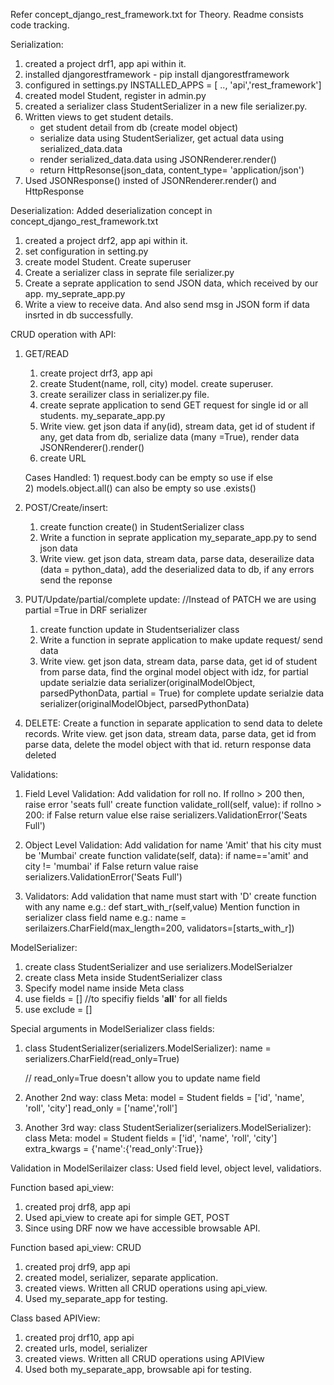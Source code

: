 Refer concept_django_rest_framework.txt for Theory. 
Readme consists code tracking. 

Serialization: 
1) created a project drf1, app api within it. 
2) installed djangorestframework - pip install djangorestframework
3) configured in settings.py INSTALLED_APPS = [ .., 'api','rest_framework'] 
4) created model Student, register in admin.py
5) created a serializer class StudentSerializer in a new file serializer.py. 
6) Written views to get student details. 
    - get student detail from db (create model object)
    - serialize data using StudentSerializer, get actual data using serialized_data.data
    - render serialized_data.data using JSONRenderer.render() 
    - return HttpResonse(json_data, content_type= 'application/json')
7) Used JSONResponse() insted of JSONRenderer.render() and HttpResponse 

Deserialization: 
Added deserialization concept in concept_django_rest_framework.txt
1) created a project drf2, app api within it. 
2) set configuration in setting.py 
3) create model Student. Create superuser
4) Create a serializer class in seprate file serializer.py 
5) Create a seprate application to send JSON data, which received by our app. my_seprate_app.py 
6) Write a view to receive data. And also send msg in JSON form if data insrted in db successfully. 

CRUD operation with API:
1) GET/READ
    1) create project drf3, app api 
    2) create Student(name, roll, city) model. create superuser.
    3) create serailizer class in serializer.py file.  
    4) create seprate application to send GET request for single id or all students. my_separate_app.py
    5) Write view. 
            get json data if any(id), 
            stream data, 
            get id of student if any, 
            get data from db, 
            serialize data (many =True),
            render data JSONRenderer().render() 
    6) create URL

    Cases Handled: 1) request.body can be empty so use if else     
                   2) models.object.all() can also be empty so use .exists()

2) POST/Create/insert: 
    1) create function create() in StudentSerializer class 
    2) Write a function in seprate application my_separate_app.py to send json data
    3) Write view.
            get json data, 
            stream data,
            parse data, 
            deserailize data (data = python_data), 
            add the deserialized data to db, 
            if any errors send the reponse

3) PUT/Update/partial/complete update:
    //Instead of PATCH we are using partial =True in DRF serializer 
    1) create function update in Studentserializer class
    2) Write a function in seprate application to make update request/ send data
    3) Write view.
        get json data,
        stream data,
        parse data, 
        get id of student from parse data,
        find the orginal model object with idz,
        for partial update 
            serialzie data serializer(originalModelObject, parsedPythonData, partial = True)
        for complete update 
            serialzie data serializer(originalModelObject, parsedPythonData)

4) DELETE:
    Create a function in separate application to send data to delete records. 
    Write view.
    get json data,
    stream data,
    parse data,
    get id from parse data, 
    delete the model object with that id. 
    return response data deleted 


Validations:
1) Field Level Validation:
Add validation for roll no. If rollno > 200 then, raise error 'seats full'
    create function validate_roll(self, value):
    if rollno > 200: 
        if False return value
        else raise serializers.ValidationError('Seats Full')

2) Object Level Validation:
Add validation for name 'Amit' that his city must be 'Mumbai'
    create function validate(self, data):
        if name=='amit' and city != 'mumbai'
        if False return value
        raise serializers.ValidationError('Seats Full')

3) Validators:
Add validation that name must start with 'D'
    create function with any name 
    e.g.: def start_with_r(self,value)
    Mention function in serializer class field name
    e.g.: name = serilaizers.CharField(max_length=200, validators=[starts_with_r])


ModelSerializer:
1) create class StudentSerializer and use serializers.ModelSerialzer 
2) create class Meta inside StudentSerializer class 
3) Specify model name inside Meta class 
4) use fields = [] //to specifiy fields '__all__' for all fields 
5) use exclude = [] 


Special arguments in ModelSerializer class fields: 
1) class StudentSerializer(serializers.ModelSerializer):
	name = serializers.CharField(read_only=True)

    // read_only=True doesn't allow you to update name field 

2) Another 2nd way: 
	class Meta:
		model = Student
		fields = ['id', 'name', 'roll', 'city']
		read_only = ['name','roll']

3) Another 3rd way:
class StudentSerializer(serializers.ModelSerializer):
	class Meta:
		model = Student
		fields = ['id', 'name', 'roll', 'city']
		extra_kwargs = {'name':{'read_only':True}}


Validation in ModelSerilaizer class:
    Used field level, object level, validatiors.


Function based api_view:
1) created proj drf8, app api
2) Used api_view to create api for simple GET, POST
3) Since using DRF now we have accessible browsable API. 

Function based api_view: CRUD
1) created proj drf9, app api 
2) created model, serializer, separate application.
3) created views. Written all CRUD operations using api_view.
4) Used my_separate_app for testing.


Class based APIView:
1) created proj drf10, app api 
2) created urls, model, serializer 
3) created views. Written all CRUD operations using APIView 
4) Used both my_separate_app, browsable api for testing.